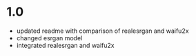 # 1.0
- updated readme with comparison of realesrgan and waifu2x
- changed esrgan model
- integrated realesrgan and waifu2x